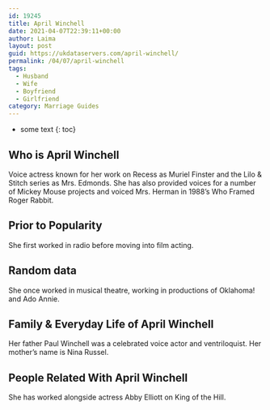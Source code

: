```yaml
---
id: 19245
title: April Winchell
date: 2021-04-07T22:39:11+00:00
author: Laima
layout: post
guid: https://ukdataservers.com/april-winchell/
permalink: /04/07/april-winchell
tags:
  - Husband
  - Wife
  - Boyfriend
  - Girlfriend
category: Marriage Guides
---
```


* some text
{: toc}


## Who is April Winchell
                  
                  
                  
Voice actress known for her work on Recess as Muriel Finster and the Lilo & Stitch series as Mrs. Edmonds. She has also provided voices for a number of Mickey Mouse projects and voiced Mrs. Herman in 1988&#8217;s Who Framed Roger Rabbit.
                  
              
            
              
            
                
                
                
## Prior to Popularity
                  
                  
                  
She first worked in radio before moving into film acting.
                  
              
            
              
            
                
                
                
## Random data
                  
                  
                  
She once worked in musical theatre, working in productions of Oklahoma! and Ado Annie.
                  
              
            
              
            
                
                
                
## Family & Everyday Life of April Winchell
                  
                  
                  
Her father Paul Winchell was a celebrated voice actor and ventriloquist. Her mother&#8217;s name is Nina Russel.
                  
              
            
              
            
                
                
                
## People Related With April Winchell
                  
                  
                  
She has worked alongside actress Abby Elliott on King of the Hill. 
                  
              
            
              
            
                
              
            
              
              
            
            
              
            
          
          
          